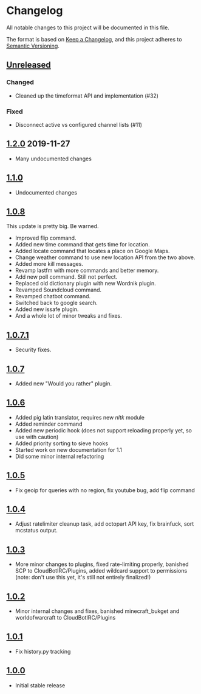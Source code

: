# Changelog
All notable changes to this project will be documented in this file.

The format is based on [Keep a Changelog](https://keepachangelog.com/en/1.0.0/),
and this project adheres to [Semantic Versioning](https://semver.org/spec/v2.0.0.html).

## [Unreleased]
### Changed
- Cleaned up the timeformat API and implementation (#32)
### Fixed
- Disconnect active vs configured channel lists (#11)

## [1.2.0] 2019-11-27
- Many undocumented changes

## [1.1.0]
- Undocumented changes

## [1.0.8]
This update is pretty big. Be warned.
- Improved flip command.
- Added new time command that gets time for location.
- Added locate command that locates a place on Google Maps.
- Change weather command to use new location API from the two above.
- Added more kill messages.
- Revamp lastfm with more commands and better memory.
- Add new poll command. Still not perfect.
- Replaced old dictionary plugin with new Wordnik plugin.
- Revamped Soundcloud command.
- Revamped chatbot command.
- Switched back to google search.
- Added new issafe plugin.
- And a whole lot of minor tweaks and fixes.

## [1.0.7.1]
- Security fixes.

## [1.0.7]
- Added new "Would you rather" plugin.

## [1.0.6]
- Added pig latin translator, requires new *nltk* module
- Added reminder command
- Added new periodic hook (does not support reloading properly yet, so use with caution)
- Added priority sorting to sieve hooks
- Started work on new documentation for 1.1
- Did some minor internal refactoring

## [1.0.5]
- Fix geoip for queries with no region, fix youtube bug, add flip command

## [1.0.4] 
- Adjust ratelimiter cleanup task, add octopart API key, fix brainfuck, sort mcstatus output.

## [1.0.3]
- More minor changes to plugins, fixed rate-limiting properly, banished SCP to CloudBotIRC/Plugins, added wildcard support to permissions (note: don't use this yet, it's still not entirely finalized!)

## [1.0.2] 
- Minor internal changes and fixes, banished minecraft_bukget and worldofwarcraft to CloudBotIRC/Plugins

## [1.0.1]
- Fix history.py tracking

## [1.0.0] 
- Initial stable release

[Unreleased]: https://github.com/TotallyNotRobots/CloudBot/compare/v1.2.0...HEAD
[1.2.0]: https://github.com/TotallyNotRobots/CloudBot/compare/v1.1.0...v1.2.0
[1.1.0]: https://github.com/TotallyNotRobots/CloudBot/compare/v1.0.8...v1.1.0
[1.0.8]: https://github.com/TotallyNotRobots/CloudBot/compare/v1.0.7.1...v1.0.8
[1.0.7.1]: https://github.com/TotallyNotRobots/CloudBot/compare/v1.0.7...v1.0.7.1
[1.0.7]: https://github.com/TotallyNotRobots/CloudBot/compare/v1.0.6...v1.0.7
[1.0.6]: https://github.com/TotallyNotRobots/CloudBot/compare/v1.0.5...v1.0.6
[1.0.5]: https://github.com/TotallyNotRobots/CloudBot/compare/v1.0.4...v1.0.5
[1.0.4]: https://github.com/TotallyNotRobots/CloudBot/compare/v1.0.3...v1.0.4
[1.0.3]: https://github.com/TotallyNotRobots/CloudBot/compare/v1.0.2...v1.0.3
[1.0.2]: https://github.com/TotallyNotRobots/CloudBot/compare/v1.0.1...v1.0.2
[1.0.1]: https://github.com/TotallyNotRobots/CloudBot/compare/v1.0.0...v1.0.1
[1.0.0]: https://github.com/TotallyNotRobots/CloudBot/releases/tag/v1.0.0
